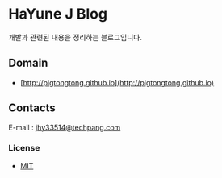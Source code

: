 HaYune J Blog
=====

개발과 관련된 내용을 정리하는 블로그입니다.

## Domain
- [http://pigtongtong.github.io](http://pigtongtong.github.io)

## Contacts
E-mail : [jhy33514@techpang.com](mailto:jhy33514@techpang.com)

### License
- [MIT](http://opensource.org/licenses/MIT)

